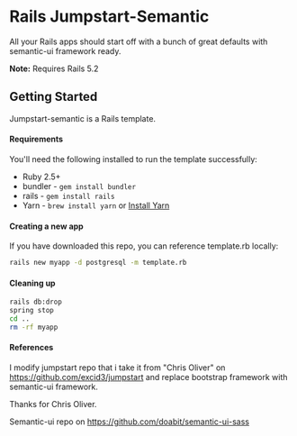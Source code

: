 # Rails Jumpstart-Semantic

All your Rails apps should start off with a bunch of great defaults with
semantic-ui framework ready.

**Note:** Requires Rails 5.2

## Getting Started

Jumpstart-semantic is a Rails template.

#### Requirements

You'll need the following installed to run the template successfully:

* Ruby 2.5+
* bundler - `gem install bundler`
* rails - `gem install rails`
* Yarn - `brew install yarn` or [Install Yarn](https://yarnpkg.com/en/docs/install)

#### Creating a new app

If you have downloaded this repo, you can reference template.rb locally:

```bash
rails new myapp -d postgresql -m template.rb
```

#### Cleaning up

```bash
rails db:drop
spring stop
cd ..
rm -rf myapp
```

#### References

I modify jumpstart repo that i take it from "Chris Oliver" on https://github.com/excid3/jumpstart and replace bootstrap framework with semantic-ui framework.

Thanks for Chris Oliver.

Semantic-ui repo on https://github.com/doabit/semantic-ui-sass
